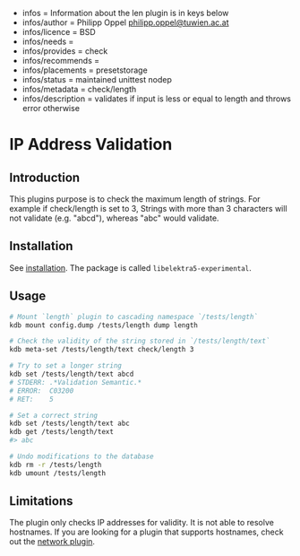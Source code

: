 - infos = Information about the len plugin is in keys below
- infos/author = Philipp Oppel <philipp.oppel@tuwien.ac.at>
- infos/licence = BSD
- infos/needs =
- infos/provides = check
- infos/recommends =
- infos/placements = presetstorage
- infos/status = maintained unittest nodep
- infos/metadata = check/length
- infos/description = validates if input is less or equal to length and throws error otherwise

# IP Address Validation

## Introduction

This plugins purpose is to check the maximum length of strings. For example if check/length is set to 3, Strings with more than 3 characters will not validate (e.g. "abcd"), whereas "abc" would validate.

## Installation

See [installation](/doc/INSTALL.md).
The package is called `libelektra5-experimental`.

## Usage

```sh
# Mount `length` plugin to cascading namespace `/tests/length`
kdb mount config.dump /tests/length dump length

# Check the validity of the string stored in `/tests/length/text`
kdb meta-set /tests/length/text check/length 3

# Try to set a longer string
kdb set /tests/length/text abcd
# STDERR: .*Validation Semantic.*
# ERROR:  C03200
# RET:    5

# Set a correct string
kdb set /tests/length/text abc
kdb get /tests/length/text
#> abc

# Undo modifications to the database
kdb rm -r /tests/length
kdb umount /tests/length
```

## Limitations

The plugin only checks IP addresses for validity. It is not able to resolve hostnames. If you are looking for a plugin that supports hostnames, check out the [network plugin](../network/).
